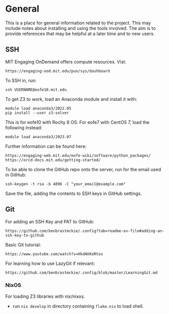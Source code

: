 # General

This is a place for general information related to the project.
This may include notes about installing and using the tools involved.
The aim is to provide references that may be helpful at a later time and to new users.

## SSH

MIT Engaging OnDemand offers compute resources. Vist:

    https://engaging-ood.mit.edu/pun/sys/dashboard

To SSH in, run:

    ssh USERNAME@eofe10.mit.edu

To get Z3 to work, load an Anaconda module and install it with:

    module load anaconda3/2022.05
    pip install --user z3-solver

This is for eofe10 with Rochy 8 OS. For eofe7 with CentOS 7, load the following instead:

    module load anaconda3/2023.07

Further information can be found here:

    https://engaging-web.mit.edu/eofe-wiki/software/python_packages/
    https://orcd-docs.mit.edu/getting-started/

To be able to clone the GitHub repo onto the server, run for the email used in GitHub:

    ssh-keygen -t rsa -b 4096 -C "your_email@example.com"

Save the file, adding the contents to SSH keys in GitHub settings.

## Git

For adding an SSH Key and PAT to GitHub:

    https://github.com/benbrastmckie/.config?tab=readme-ov-file#adding-an-ssh-key-to-github

Basic Git tutorial:

    https://www.youtube.com/watch?v=HkdAHXoRtos

For learning how to use LazyGit if relevant:

    https://github.com/benbrastmckie/.config/blob/master/LearningGit.md

### NixOS

For loading Z3 libraries with nix/nixos.

- run `nix develop` in directory containing `flake.nix` to load shell.

